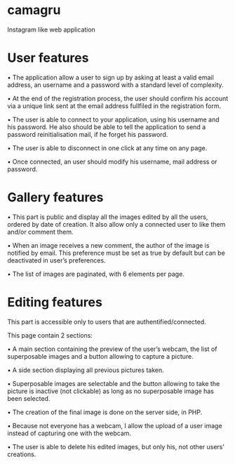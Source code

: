 # camagru
Instagram like web application

# User features
• The application allow a user to sign up by asking at least a valid email address, an username and a password with a standard level of complexity.

• At the end of the registration process, the user should confirm his account via a unique link sent at the email address fullfiled in the registration form.

• The user is able to connect to your application, using his username and his password. He also should be able to tell the application to send a password reinitialisation mail, if he forget his password.

• The user is able to disconnect in one click at any time on any page.

• Once connected, an user should modify his username, mail address or password.

# Gallery features
• This part is public and display all the images edited by all the users, ordered by date of creation. It also allow only a connected user to like them and/or comment them.

• When an image receives a new comment, the author of the image is notified by email. This preference must be set as true by default but can be deactivated in user’s preferences.

• The list of images are paginated, with 6 elements per page.

# Editing features
This part is accessible only to users that are authentified/connected.

This page contain 2 sections:

• A main section containing the preview of the user’s webcam, the list of superposable images and a button allowing to capture a picture.

• A side section displaying all previous pictures taken.

• Superposable images are selectable and the button allowing to take the picture is inactive (not clickable) as long as no superposable image has been selected.

• The creation of the final image is done on the server side, in PHP.

• Because not everyone has a webcam, I allow the upload of a user image instead of capturing one with the webcam.

• The user is able to delete his edited images, but only his, not other users’ creations.
